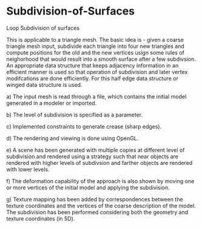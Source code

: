 # Subdivision-of-Surfaces
Loop Subdivision of surfaces

This is applicable to a triangle mesh. The basic idea is - given a coarse triangle mesh input, subdivide each triangle into four new 
triangles and compute positions for the old and the new vertices usign some rules of neighorhood that would result into a smooth surface
after a few subdivsion. An appropriate data structure that keeps adjacency information in an efficient manner is used so that operation 
of subdivision and later vertex modifcations are done efficiently. For this half edge data structure or winged data structure is used.

a) The input mesh is read through a file, which contains the initial model generated in a modeler or imported.

b) The level of subdivision is specified as a parameter.

c) Implemented constraints to generate crease (sharp edges).

d) The rendering and viewing is done using OpenGL.

e) A scene has been generated with multiple copies at different level of subdivision and rendered using a strategy such that near objects
are rendered with higher levels of subdivsion and farther objects are rendered with lower levels.

f) The deformation capability of the approach is also shown  by moving one or more vertices of the initial model and applying the 
subdivision.

g) Texture mapping has been added by correspondences between the texture coordinates and the vertices of the coarse description of the 
model. The subdivision has been performed considering both the geometry and texture coordinates (in 5D).
